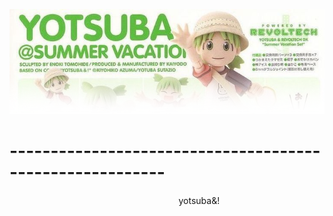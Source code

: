 ![image alt](https://github.com/koirinsdiary/koirinsdiary/blob/012b8c1144e4016a10691d9285f30f92cbc4e6d8/image.png)
# ---------------------------------------------------------
ㅤㅤㅤㅤㅤㅤㅤㅤㅤㅤㅤㅤㅤㅤㅤㅤㅤㅤㅤㅤㅤyotsuba&!ㅤㅤ
